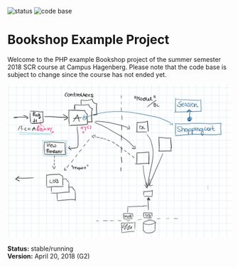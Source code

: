 <p>
    <img src="https://img.shields.io/badge/status-stable-brightgreen.svg" alt="status">
    <img src="https://img.shields.io/badge/code_base-changing-orange.svg" alt="code base">
</p>

# Bookshop Example Project

Welcome to the PHP example Bookshop project of the summer semester 2018 SCR 
course at Campus Hagenberg. Please note that the code base is subject to change 
since the course has not ended yet.

![Architecture](architecture.jpg)

**Status:** stable/running<br>
**Version:** April 20, 2018 (G2)